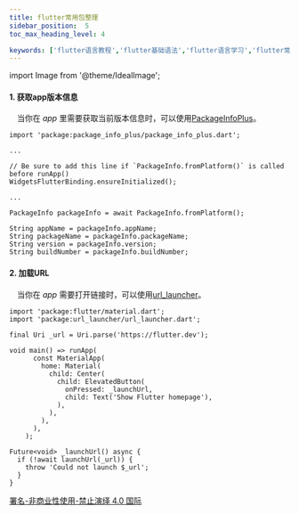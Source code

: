 ```yaml
---
title: flutter常用包整理
sidebar_position:  5
toc_max_heading_level: 4

keywords: ['flutter语言教程','flutter基础语法','flutter语言学习','flutter常用包']
---
```


import Image from '@theme/IdealImage';

#### 1. 获取app版本信息

 当你在 _app_ 里需要获取当前版本信息时，可以使用[PackageInfoPlus](https://pub.dev/packages/package_info_plus)。

    import 'package:package_info_plus/package_info_plus.dart';

    ...

    // Be sure to add this line if `PackageInfo.fromPlatform()` is called before runApp()
    WidgetsFlutterBinding.ensureInitialized();

    ...

    PackageInfo packageInfo = await PackageInfo.fromPlatform();

    String appName = packageInfo.appName;
    String packageName = packageInfo.packageName;
    String version = packageInfo.version;
    String buildNumber = packageInfo.buildNumber;

#### 2. 加载URL

 当你在 _app_ 需要打开链接时，可以使用[url_launcher](https://pub.dev/packages/url_launcher)。

    import 'package:flutter/material.dart';
    import 'package:url_launcher/url_launcher.dart';

    final Uri _url = Uri.parse('https://flutter.dev');

    void main() => runApp(
          const MaterialApp(
            home: Material(
              child: Center(
                child: ElevatedButton(
                  onPressed: _launchUrl,
                  child: Text('Show Flutter homepage'),
                ),
              ),
            ),
          ),
        );

    Future<void> _launchUrl() async {
      if (!await launchUrl(_url)) {
        throw 'Could not launch $_url';
      }
    }



[署名-非商业性使用-禁止演绎 4.0 国际](https://creativecommons.org/licenses/by-nc-nd/4.0/deed.zh)
